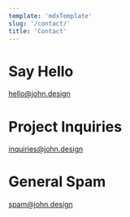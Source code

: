 ```yaml
---
template: 'mdxTemplate'
slug: '/contact/'
title: 'Contact'
---
```


# Say Hello

hello@john.design

# Project Inquiries

inquiries@john.design

# General Spam

spam@john.design
